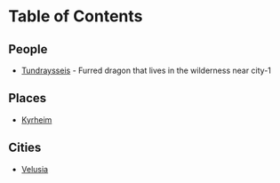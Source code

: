 # Table of Contents

## People

- [Tundraysseis](/countries/country-1/people-in-country-1/tundra.md) - Furred dragon that lives in the wilderness near city-1

## Places

- [Kyrheim](/places/kyrheim.md)

## Cities

- [Velusia](/countries/country-1/velusia/velusia.md)
